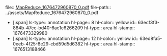 file:: [MapReduce_1676472960870_0.pdf](../assets/MapReduce_1676472960870_0.pdf)
file-path:: ../assets/MapReduce_1676472960870_0.pdf

- [:span]
  ls-type:: annotation
  hl-page:: 8
  hl-color:: yellow
  id:: 63ecf3f3-884b-47cc-bd40-6ac1c6266209
  hl-type:: area
  hl-stamp:: 1676473329980
- [:span]
  ls-type:: annotation
  hl-page:: 12
  hl-color:: yellow
  id:: 63ed8fa5-0eeb-4f25-8e29-cbd59d5d6382
  hl-type:: area
  hl-stamp:: 1676513188466